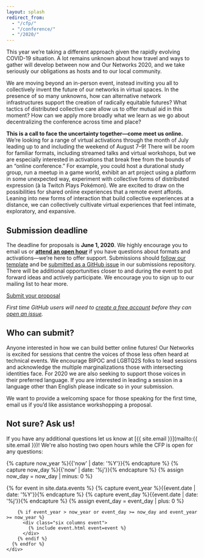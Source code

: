 ```yaml
---
layout: splash
redirect_from:
  - "/cfp/"
  - "/conference/"
  - "/2020/"
---
```


This year we’re taking a different approach given the rapidly evolving COVID-19 situation. A lot remains unknown about how travel and ways to gather will develop between now and Our Networks 2020, and we take seriously our obligations as hosts and to our local community. 

We are moving beyond an in-person event, instead inviting you all to collectively invent the future of our networks in virtual spaces. In the presence of so many unknowns, how can alternative network infrastructures support the creation of radically equitable futures? What tactics of distributed collective care allow us to offer mutual aid in this moment? How can we apply more broadly what we learn as we go about decentralizing the conference across time and place?  

**This is a call to face the uncertainty together—come meet us online.** We’re looking for a range of virtual activations through the month of July leading up to and including the weekend of August 7–9! There will be room for familiar formats, including streamed talks and virtual workshops, but we are especially interested in activations that break free from the bounds of an “online conference.” For example, you could host a durational study group, run a meetup in a game world, exhibit an art project using a platform in some unexpected way, experiment with collective forms of distributed expression (à la Twitch Plays Pokémon). We are excited to draw on the possibilities for shared online experiences that a remote event affords. Leaning into new forms of interaction that build collective experiences at a distance, we can collectively cultivate virtual experiences that feel intimate, exploratory, and expansive.

## Submission deadline

The deadline for proposals is **June 1, 2020**. We highly encourage you to email us or [**attend an open hour**](#not-sure-ask-us) if you have questions about formats and activations—we’re here to offer support. Submissions should [follow our template](https://raw.githubusercontent.com/ournetworks/2020-submissions/master/.github/ISSUE_TEMPLATE/submission.md) and be [submitted as a GitHub issue](https://github.com/ournetworks/2020-submissions/issues/new) in our submissions repository. There will be additional opportunities closer to and during the event to put forward ideas and actively participate. We encourage you to sign up to our mailing list to hear more.

<a href="https://github.com/ournetworks/2020-submissions/issues/new?template=submission.md&title=%5BSubmission+Title%5D" class="button" target="_blank" rel="noopener">Submit your proposal</a>

_First time GitHub users will need to [create a free account](https://github.com/join) before they can [open an issue](https://help.github.com/en/github/managing-your-work-on-github/creating-an-issue)._

## Who can submit?

Anyone interested in how we can build better online futures! Our Networks is excited for sessions that centre the voices of those less often heard at technical events. We encourage BIPOC and LGBTQ2S folks to lead sessions and acknowledge the multiple marginalizations those with intersecting identities face. For 2020 we are also seeking to support those voices in their preferred language. If you are interested in leading a session in a language other than English please indicate so in your submission.

We want to provide a welcoming space for those speaking for the first time, email us if you’d like assistance workshopping a proposal. 

## Not sure? Ask us!

If you have any additional questions let us know at [{{ site.email }}](mailto:{{ site.email }})!  We're also hosting two open hours while the CFP is open for any questions:

<!-- Call section -->
{% capture now_year %}{{'now' | date: '%Y'}}{% endcapture %}
{% capture now_day %}{{'now' | date: '%j'}}{% endcapture %}
{% assign now_day = now_day | minus: 0 %}

<section class="sections">
  <div class="container m-0 mt-2">
    <div class="row events-grid">
      {% for event in site.data.events %}
        {% capture event_year %}{{event.date | date: '%Y'}}{% endcapture %}
        {% capture event_day %}{{event.date | date: '%j'}}{% endcapture %}
        {% assign event_day = event_day | plus: 0 %}

        {% if event_year > now_year or event_day >= now_day and event_year >= now_year %}
          <div class="six columns event">
            {% include event.html event=event %}
          </div>
        {% endif %}
      {% endfor %}
    </div>
  </div>
</section>

